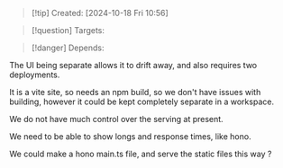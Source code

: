 
>[!tip] Created: [2024-10-18 Fri 10:56]

>[!question] Targets: 

>[!danger] Depends: 

The UI being separate allows it to drift away, and also requires two deployments.

It is a vite site, so needs an npm build, so we don't have issues with building, however it could be kept completely separate in a workspace.

We do not have much control over the serving at present.

We need to be able to show longs and response times, like hono.

We could make a hono main.ts file, and serve the static files this way ?